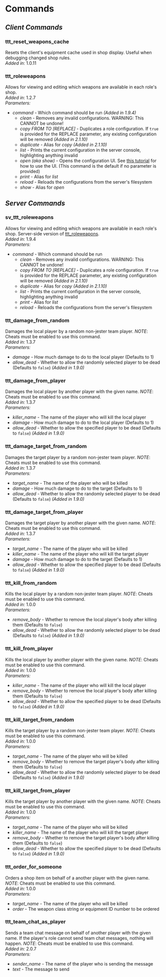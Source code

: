 # Commands

## *Client Commands*

### ttt_reset_weapons_cache
Resets the client's equipment cache used in shop display. Useful when debugging changed shop rules.\
*Added in*: 1.0.11

### ttt_roleweapons
Allows for viewing and editing which weapons are available in each role's shop.\
*Added in*: 1.2.7\
*Parameters:*
- *command* - Which command should be run *(Added in 1.9.4)*
  - *clean* - Removes any invalid configurations. WARNING: This CANNOT be undone!
  - *copy FROM TO [REPLACE]* - Duplicates a role configuration. If `true` is provided for the REPLACE parameter, any existing configuration will be removed *(Added in 2.1.10)*
  - *duplicate* - Alias for *copy* *(Added in 2.1.10)*
  - *list* - Prints the current configuration in the server console, highlighting anything invalid
  - *open (aka show)* - Opens the configuration UI. See [this tutorial](../CONVARS.md#Configuration-by-UI) for how to use the UI. (This command is the default if no parameter is provided)
  - *print* - Alias for *list*
  - *reload* - Reloads the configurations from the server's filesystem
  - *show* - Alias for *open*

## *Server Commands*

### sv_ttt_roleweapons
Allows for viewing and editing which weapons are available in each role's shop. Server-side version of [ttt_roleweapons](COMMANDS.md#ttt_roleweapons).\
*Added in*: 1.9.4\
*Parameters:*
- *command* - Which command should be run
  - *clean* - Removes any invalid configurations. WARNING: This CANNOT be undone!
  - *copy FROM TO [REPLACE]* - Duplicates a role configuration. If `true` is provided for the REPLACE parameter, any existing configuration will be removed *(Added in 2.1.10)*
  - *duplicate* - Alias for *copy* *(Added in 2.1.10)*
  - *list* - Prints the current configuration in the server console, highlighting anything invalid
  - *print* - Alias for *list*
  - *reload* - Reloads the configurations from the server's filesystem

### ttt_damage_from_random
Damages the local player by a random non-jester team player. *NOTE*: Cheats must be enabled to use this command.\
*Added in:* 1.3.7\
*Parameters:*
- *damage* - How much damage to do to the local player (Defaults to 1)
- *allow_dead* - Whether to allow the randomly selected player to be dead (Defaults to `false`) *(Added in 1.9.0)*

### ttt_damage_from_player
Damages the local player by another player with the given name. *NOTE*: Cheats must be enabled to use this command.\
*Added in:* 1.3.7\
*Parameters:*
- *killer_name* - The name of the player who will kill the local player
- *damage* - How much damage to do to the local player (Defaults to 1)
- *allow_dead* - Whether to allow the specified player to be dead (Defaults to `false`) *(Added in 1.9.0)*

### ttt_damage_target_from_random
Damages the target player by a random non-jester team player. *NOTE*: Cheats must be enabled to use this command.\
*Added in:* 1.3.7\
*Parameters:*
- *target_name* - The name of the player who will be killed
- *damage* - How much damage to do to the target (Defaults to 1)
- *allow_dead* - Whether to allow the randomly selected player to be dead (Defaults to `false`) *(Added in 1.9.0)*

### ttt_damage_target_from_player
Damages the target player by another player with the given name. *NOTE*: Cheats must be enabled to use this command.\
*Added in:* 1.3.7\
*Parameters:*
- *target_name* - The name of the player who will be killed
- *killer_name* - The name of the player who will kill the target player
- *damage* - How much damage to do to the target (Defaults to 1)
- *allow_dead* - Whether to allow the specified player to be dead (Defaults to `false`) *(Added in 1.9.0)*

### ttt_kill_from_random
Kills the local player by a random non-jester team player. *NOTE*: Cheats must be enabled to use this command.\
*Added in:* 1.0.0\
*Parameters:*
- *remove_body* - Whether to remove the local player's body after killing them (Defaults to `false`)
- *allow_dead* - Whether to allow the randomly selected player to be dead (Defaults to `false`) *(Added in 1.9.0)*

### ttt_kill_from_player
Kills the local player by another player with the given name. *NOTE*: Cheats must be enabled to use this command.\
*Added in:* 1.0.0\
*Parameters:*
- *killer_name* - The name of the player who will kill the local player
- *remove_body* - Whether to remove the local player's body after killing them (Defaults to `false`)
- *allow_dead* - Whether to allow the specified player to be dead (Defaults to `false`) *(Added in 1.9.0)*

### ttt_kill_target_from_random
Kills the target player by a random non-jester team player. *NOTE*: Cheats must be enabled to use this command.\
*Added in:* 1.0.0\
*Parameters:*
- *target_name* - The name of the player who will be killed
- *remove_body* - Whether to remove the target player's body after killing them (Defaults to `false`)
- *allow_dead* - Whether to allow the randomly selected player to be dead (Defaults to `false`) *(Added in 1.9.0)*

### ttt_kill_target_from_player
Kills the target player by another player with the given name. *NOTE*: Cheats must be enabled to use this command.\
*Added in:* 1.0.0\
*Parameters:*
- *target_name* - The name of the player who will be killed
- *killer_name* - The name of the player who will kill the target player
- *remove_body* - Whether to remove the target player's body after killing them (Defaults to `false`)
- *allow_dead* - Whether to allow the specified player to be dead (Defaults to `false`) *(Added in 1.9.0)*

### ttt_order_for_someone
Orders a shop item on behalf of a another player with the given name. *NOTE*: Cheats must be enabled to use this command.\
*Added in:* 1.0.0\
*Parameters:*
- *target_name* - The name of the player who will be killed
- *order* - The weapon class string or equipment ID number to be ordered

### ttt_team_chat_as_player
Sends a team chat message on behalf of another player with the given name. If the player's role cannot send team chat messages, nothing will happen. *NOTE*: Cheats must be enabled to use this command.\
*Added in:* 2.0.7\
*Parameters:*
- *sender_name* - The name of the player who is sending the message
- *text* - The message to send